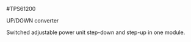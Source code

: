 <!--- PrjInfo ---> <!--- Please remove this line after manually editing --->
<!--- 00a56be08b96043df9e37d6aff7b6990 --->
<!--- Created:20170111-16:38: ---> 
<!--- Author:Mlab: ---> 
<!--- AuthorEmail:mlab@mlab.cz: ---> 
<!--- Tags:imported: ---> 
<!--- Ust:None: ---> 
<!--- Name:TPS61200: --->
#TPS61200 
<!--- LongName --->
UP/DOWN converter
<!--- ELongName ---> 

<!--- Lead --->
Switched adjustable power unit step-down and step-up in one module.
<!--- ELead ---> 


​
​
<!--- Description --->
<!--- EDescription --->
<!--- Content --->
<!--- EContent --->
            